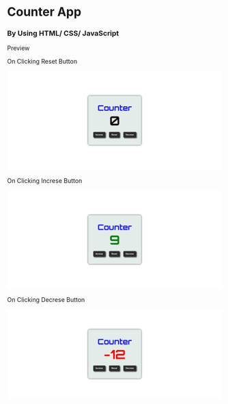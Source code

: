 <h1>Counter App</h1>

<h3>By Using HTML/ CSS/ JavaScript </h3>

<p>Preview</p>

<p>On Clicking Reset Button</p>
<img src="/counter/images/output.png">
<p>On Clicking Increse Button</p>
<img src="/counter/images/Output1.png">
<p>On Clicking Decrese Button</p>
<img src="/counter/images/output2.png">
